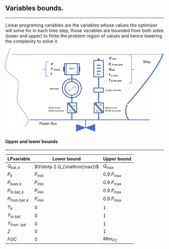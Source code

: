 ## Variables bounds.
---
Linear programing variables are the variables whose values the optimizer will solve for in each time step, those variables are bounded from both sides (lower and upper) to finite the problem region of values and hence lowering the complexity to solve it.

![Screenshot](img/hyh_illustration_lpvariables.png)

#### Upper and lower bounds
---
| LPvariable                    | Lower bound                                      | Upper bound
| ------------------------      | --------------                                   | --------
| $Q_{\mathrm{bat}, k}$         | $0\ldotp 2.Q_{\mathrm{max}}$                     | $Q_{\mathrm{max}}$
| $P_{k}$                       | $P_{\mathrm{min}}$                               | $0.9.P_{\mathrm{max}}$
| $P_{\mathrm{load}, k}$        | $P_{\mathrm{min}}$                               | $0.9.P_{\mathrm{max}}$
| $P_{\mathrm{to~bat}, k}$      | $P_{\mathrm{min}}$                               | $0.9.P_{\mathrm{max}}$
| $P_{\mathrm{from~bat}, k}$    | $P_{\mathrm{min}}$                               | $0.9.P_{\mathrm{max}}$
| $Y_k$                         | 0                                                | 1
| $Y_{\mathrm{to~bat}}$         | 0                                                | 1
| $Y_{\mathrm{from~~bat}}$      | 0                                                | 1
| $Z$                           | 0                                                | 1
| $FOC$                         | 0                                                | $Max_{FC}$